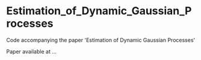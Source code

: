 # Estimation_of_Dynamic_Gaussian_Processes
Code accompanying the paper 'Estimation of Dynamic Gaussian Processes'

Paper available at ...
